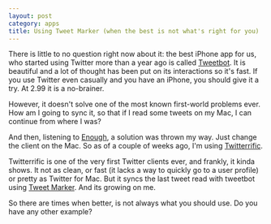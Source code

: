 ```yaml
---
layout: post
category: apps
title: Using Tweet Marker (when the best is not what's right for you)
---
```


There is little to no question right now about it: the best iPhone app for us, who started using Twitter more than a year ago is called [Tweetbot](http://tapbots.com/software/tweetbot/). It is beautiful and a lot of thought has been put on its interactions so it's fast. If you use Twitter even casually and you have an iPhone, you should give it a try. At 2.99 it is a no-brainer.

However, it doesn't solve one of the most known first-world problems ever. How am I going to sync it, so that if I read some tweets on my Mac, I can continue from where I was?

And then, listening to [Enough][enough], a solution was thrown my way. Just change the client on the Mac. So as of a couple of weeks ago, I'm using [Twitterrific][twitterrific].

Twitterrific is one of the very first Twitter clients ever, and frankly, it kinda shows. It not as clean, or fast (it lacks a way to quickly go to a user profile) or pretty as Twitter for Mac. But it syncs the last tweet read with tweetbot using [Tweet Marker][mark]. And its growing on me.

So there are times when better, is not always what you should use. Do you have any other example?

  [twitterrific]: http://twitterrific.com/mac
  [enough]: http://minimalmac.com/enough
  [mark]: http://tweetmarker.net/
